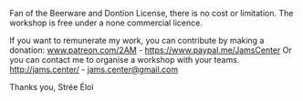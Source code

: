 Fan of the Beerware and Dontion License, there is no cost or limitation.
The workshop is free under a none commercial licence.

If you want to remunerate my work, you can contribute by making a donation:
 www.patreon.com/2AM - https://www.paypal.me/JamsCenter
Or you can contact me to organise a workshop with your teams.
http://jams.center/ - jams.center@gmail.com

Thanks you,
Strée Éloi